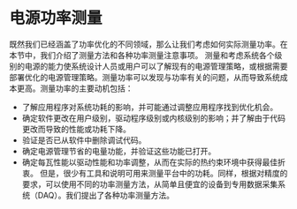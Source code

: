 # 电源功率测量

既然我们已经涵盖了功率优化的不同领域，那么让我们考虑如何实际测量功率。在本节中，我们介绍了测量方法和各种功率测量注意事项。
测量和考虑系统各个级别的电源的能力使系统设计人员或用户可以了解现有的电源管理策略，或根据需要部署优化的电源管理策略。测量功率可以发现与功率有关的问题，从而导致系统成本更高。测量功率的主要动机包括：
* 了解应用程序对系统功耗的影响，并可能通过调整应用程序找到优化机会。
* 确定软件更改在用户级别，驱动程序级别或内核级别的影响；并了解由于代码更改而导致的性能或功耗下降。
* 验证是否已从软件中删除调试代码。
* 确定电源管理节省的电量功能，并验证这些功能已打开。
* 确定每瓦性能以驱动性能和功率调整，从而在实际的热约束环境中获得最佳折衷。
但是，很少有工具和说明可用来测量平台中的功耗。同样，根据对精度的要求，可以使用不同的功率测量方法，从简单且便宜的设备到专用数据采集系统（DAQ）。我们提出了各种功率测量方法。
